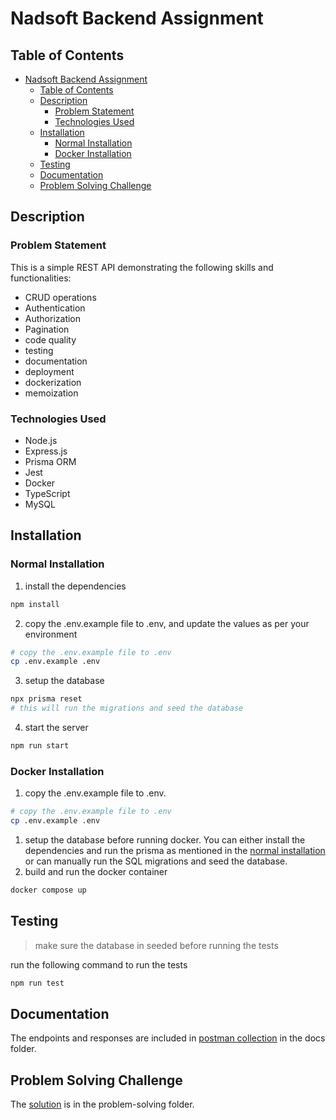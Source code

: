 # Nadsoft Backend Assignment

## Table of Contents

- [Nadsoft Backend Assignment](#nadsoft-backend-assignment)
  - [Table of Contents](#table-of-contents)
  - [Description](#description)
    - [Problem Statement](#problem-statement)
    - [Technologies Used](#technologies-used)
  - [Installation](#installation)
    - [Normal Installation](#normal-installation)
    - [Docker Installation](#docker-installation)
  - [Testing](#testing)
  - [Documentation](#documentation)
  - [Problem Solving Challenge](#problem-solving-challenge)

## Description

### Problem Statement

This is a simple REST API demonstrating the following skills and functionalities:

- CRUD operations
- Authentication
- Authorization
- Pagination
- code quality
- testing
- documentation
- deployment
- dockerization
- memoization

### Technologies Used

- Node.js
- Express.js
- Prisma ORM
- Jest
- Docker
- TypeScript
- MySQL

## Installation

### Normal Installation

1. install the dependencies

```bash
npm install
```

2. copy the .env.example file to .env, and update the values as per your environment

```bash
# copy the .env.example file to .env
cp .env.example .env
```

3. setup the database

```bash
npx prisma reset
# this will run the migrations and seed the database
```

4. start the server

```bash
npm run start
```

### Docker Installation

1. copy the .env.example file to .env.

```bash
# copy the .env.example file to .env
cp .env.example .env
```

1. setup the database before running docker. You can either install the dependencies and run the prisma as mentioned in the [normal installation](#normal-installation) or can manually run the SQL migrations and seed the database.
2. build and run the docker container

```bash
docker compose up
```

## Testing

> make sure the database in seeded before running the tests

run the following command to run the tests

```bash
npm run test
```

## Documentation

The endpoints and responses are included in [postman collection](./docs/NADSOFT%20Assignment.postman_collection.json) in the docs folder.

## Problem Solving Challenge

The [solution](./problem-solving/solution.md) is in the problem-solving folder.